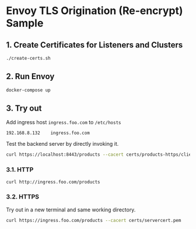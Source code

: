 # Envoy TLS Origination (Re-encrypt) Sample

## 1. Create Certificates for Listeners and Clusters

```sh
./create-certs.sh
```

## 2. Run Envoy

```sh
docker-compose up
```

## 3. Try out

Add ingress host `ingress.foo.com` to `/etc/hosts`
```
192.168.8.132    ingress.foo.com
```

Test the backend server by directly invoking it.
```sh
curl https://localhost:8443/products --cacert certs/products-https/clientcert.pem
```

### 3.1. HTTP

```sh
curl http://ingress.foo.com/products
```

### 3.2. HTTPS

Try out in a new terminal and same working directory.
```sh
curl https://ingress.foo.com/products --cacert certs/servercert.pem
```
